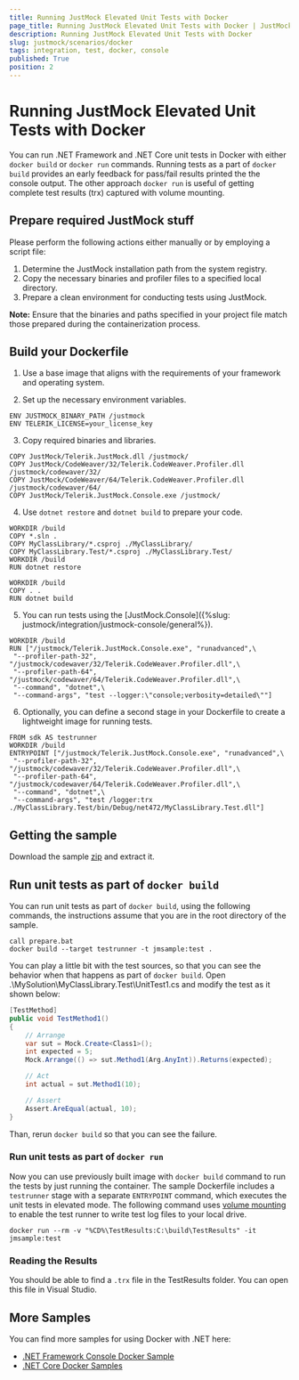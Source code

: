 ```yaml
---
title: Running JustMock Elevated Unit Tests with Docker
page_title: Running JustMock Elevated Unit Tests with Docker | JustMock Documentation
description: Running JustMock Elevated Unit Tests with Docker
slug: justmock/scenarios/docker
tags: integration, test, docker, console
published: True
position: 2
---
```


# Running JustMock Elevated Unit Tests with Docker

You can run .NET Framework and .NET Core unit tests in Docker with either `docker build` or `docker run` commands. Running tests as a part of `docker build` provides an early feedback for pass/fail results printed the the console output. The other approach `docker run` is useful of getting complete test results (trx) captured with volume mounting.

## Prepare required JustMock stuff

Please perform the following actions either manually or by employing a script file:

1. Determine the JustMock installation path from the system registry.
2. Copy the necessary binaries and profiler files to a specified local directory.
3. Prepare a clean environment for conducting tests using JustMock.

**Note:** Ensure that the binaries and paths specified in your project file match those prepared during the containerization process.

## Build your Dockerfile

1.	Use a base image that aligns with the requirements of your framework and operating system.

2.	Set up the necessary environment variables.

```
ENV JUSTMOCK_BINARY_PATH /justmock
ENV TELERIK_LICENSE=your_license_key
```

3.	Copy required binaries and libraries.

```
COPY JustMock/Telerik.JustMock.dll /justmock/
COPY JustMock/CodeWeaver/32/Telerik.CodeWeaver.Profiler.dll /justmock/codewaver/32/
COPY JustMock/CodeWeaver/64/Telerik.CodeWeaver.Profiler.dll /justmock/codewaver/64/
COPY JustMock/Telerik.JustMock.Console.exe /justmock/
```

4.	Use `dotnet restore` and `dotnet build` to prepare your code.

```
WORKDIR /build
COPY *.sln .
COPY MyClassLibrary/*.csproj ./MyClassLibrary/
COPY MyClassLibrary.Test/*.csproj ./MyClassLibrary.Test/
WORKDIR /build
RUN dotnet restore

WORKDIR /build
COPY . .
RUN dotnet build
```

5.	You can run tests using the [JustMock.Console]({%slug: justmock/integration/justmock-console/general%}).

```
WORKDIR /build
RUN ["/justmock/Telerik.JustMock.Console.exe", "runadvanced",\
 "--profiler-path-32", "/justmock/codewaver/32/Telerik.CodeWeaver.Profiler.dll",\
 "--profiler-path-64", "/justmock/codewaver/64/Telerik.CodeWeaver.Profiler.dll",\
 "--command", "dotnet",\
 "--command-args", "test --logger:\"console;verbosity=detailed\""]

 ```
6.	Optionally, you can define a second stage in your Dockerfile to create a lightweight image for running tests.

```
FROM sdk AS testrunner
WORKDIR /build
ENTRYPOINT ["/justmock/Telerik.JustMock.Console.exe", "runadvanced",\
 "--profiler-path-32", "/justmock/codewaver/32/Telerik.CodeWeaver.Profiler.dll",\
 "--profiler-path-64", "/justmock/codewaver/64/Telerik.CodeWeaver.Profiler.dll",\
 "--command", "dotnet",\
 "--command-args", "test /logger:trx ./MyClassLibrary.Test/bin/Debug/net472/MyClassLibrary.Test.dll"]
```

## Getting the sample

Download the sample [zip](DockerSample.zip) and extract it.

## Run unit tests as part of `docker build` 

You can run unit tests as part of `docker build`, using the following commands, the instructions assume that you are in the root directory of the sample.

```console
call prepare.bat
docker build --target testrunner -t jmsample:test .
```

You can play a little bit with the test sources, so that you can see the behavior when that happens as part of `docker build`. Open .\MySolution\MyClassLibrary.Test\UnitTest1.cs and modify the test as it shown below:

```csharp
[TestMethod]
public void TestMethod1()
{
    // Arrange
    var sut = Mock.Create<Class1>();
    int expected = 5;
    Mock.Arrange(() => sut.Method1(Arg.AnyInt)).Returns(expected);

    // Act 
    int actual = sut.Method1(10);

    // Assert
    Assert.AreEqual(actual, 10);
}
```

Than, rerun `docker build` so that you can see the failure.

### Run unit tests as part of `docker run`

Now you can use previously built image with `docker build` command to run the tests by just running the container. The sample Dockerfile includes a `testrunner` stage with a separate `ENTRYPOINT` command, which executes the unit tests in elevated mode. The following command uses [volume mounting](https://docs.docker.com/engine/admin/volumes/volumes/) to enable the test runner to write test log files to your local drive.

```console
docker run --rm -v "%CD%\TestResults:C:\build\TestResults" -it jmsample:test
```

### Reading the Results

You should be able to find a `.trx` file in the TestResults folder. You can open this file in Visual Studio.

## More Samples

You can find more samples for using Docker with .NET here:

* [.NET Framework Console Docker Sample](https://github.com/microsoft/dotnet-framework-docker/blob/master/samples/dotnetapp/README.md)
* [.NET Core Docker Samples](https://github.com/dotnet/dotnet-docker/blob/master/samples/README.md)